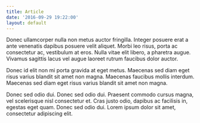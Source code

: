 ```yaml
---
title: Article
date: '2016-09-29 19:22:00'
layout: default
---
```

Donec ullamcorper nulla non metus auctor fringilla. Integer posuere erat a ante venenatis dapibus posuere velit aliquet. Morbi leo risus, porta ac consectetur ac, vestibulum at eros. Nulla vitae elit libero, a pharetra augue. Vivamus sagittis lacus vel augue laoreet rutrum faucibus dolor auctor.

Donec id elit non mi porta gravida at eget metus. Maecenas sed diam eget risus varius blandit sit amet non magna. Maecenas faucibus mollis interdum. Maecenas sed diam eget risus varius blandit sit amet non magna.

Donec sed odio dui. Donec sed odio dui. Praesent commodo cursus magna, vel scelerisque nisl consectetur et. Cras justo odio, dapibus ac facilisis in, egestas eget quam. Donec sed odio dui. Lorem ipsum dolor sit amet, consectetur adipiscing elit.